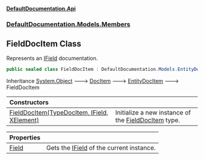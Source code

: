 #### [DefaultDocumentation\.Api](../../../../index.md 'index')
### [DefaultDocumentation\.Models\.Members](../../../../index.md#DefaultDocumentation.Models.Members 'DefaultDocumentation\.Models\.Members')

## FieldDocItem Class

Represents an [IField](https://github.com/icsharpcode/ILSpy 'ICSharpCode\.Decompiler\.TypeSystem\.IField') documentation\.

```csharp
public sealed class FieldDocItem : DefaultDocumentation.Models.EntityDocItem
```

Inheritance [System\.Object](https://docs.microsoft.com/en-us/dotnet/api/System.Object 'System\.Object') &#129106; [DocItem](../../DocItem/index.md 'DefaultDocumentation\.Models\.DocItem') &#129106; [EntityDocItem](../../EntityDocItem/index.md 'DefaultDocumentation\.Models\.EntityDocItem') &#129106; FieldDocItem

| Constructors | |
| :--- | :--- |
| [FieldDocItem\(TypeDocItem, IField, XElement\)](FieldDocItem(TypeDocItem,IField,XElement).md 'DefaultDocumentation\.Models\.Members\.FieldDocItem\.FieldDocItem\(DefaultDocumentation\.Models\.Types\.TypeDocItem, IField, System\.Xml\.Linq\.XElement\)') | Initialize a new instance of the [FieldDocItem](DefaultDocumentation/Models/Members/FieldDocItem/index.md 'DefaultDocumentation\.Models\.Members\.FieldDocItem') type\. |

| Properties | |
| :--- | :--- |
| [Field](Field.md 'DefaultDocumentation\.Models\.Members\.FieldDocItem\.Field') | Gets the [IField](https://github.com/icsharpcode/ILSpy 'ICSharpCode\.Decompiler\.TypeSystem\.IField') of the current instance\. |
